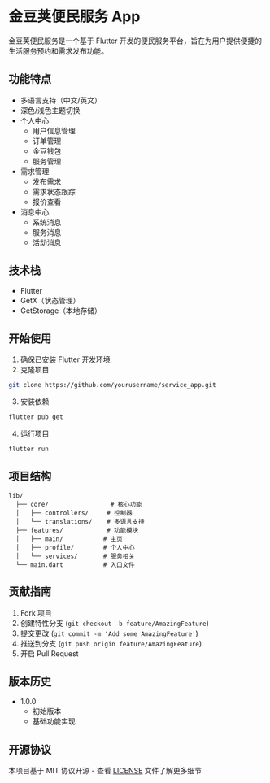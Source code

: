 # 金豆荚便民服务 App

金豆荚便民服务是一个基于 Flutter 开发的便民服务平台，旨在为用户提供便捷的生活服务预约和需求发布功能。

## 功能特点

- 多语言支持（中文/英文）
- 深色/浅色主题切换
- 个人中心
  - 用户信息管理
  - 订单管理
  - 金豆钱包
  - 服务管理
- 需求管理
  - 发布需求
  - 需求状态跟踪
  - 报价查看
- 消息中心
  - 系统消息
  - 服务消息
  - 活动消息

## 技术栈

- Flutter
- GetX（状态管理）
- GetStorage（本地存储）

## 开始使用

1. 确保已安装 Flutter 开发环境
2. 克隆项目
```bash
git clone https://github.com/yourusername/service_app.git
```
3. 安装依赖
```bash
flutter pub get
```
4. 运行项目
```bash
flutter run
```

## 项目结构

```
lib/
  ├── core/                 # 核心功能
  │   ├── controllers/     # 控制器
  │   └── translations/    # 多语言支持
  ├── features/            # 功能模块
  │   ├── main/           # 主页
  │   ├── profile/        # 个人中心
  │   └── services/       # 服务相关
  └── main.dart           # 入口文件
```

## 贡献指南

1. Fork 项目
2. 创建特性分支 (`git checkout -b feature/AmazingFeature`)
3. 提交更改 (`git commit -m 'Add some AmazingFeature'`)
4. 推送到分支 (`git push origin feature/AmazingFeature`)
5. 开启 Pull Request

## 版本历史

- 1.0.0
  - 初始版本
  - 基础功能实现

## 开源协议

本项目基于 MIT 协议开源 - 查看 [LICENSE](LICENSE) 文件了解更多细节

